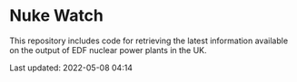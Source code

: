 # Nuke Watch

This repository includes code for retrieving the latest information available on the output of EDF nuclear power plants in the UK.

Last updated: 2022-05-08 04:14